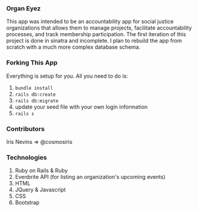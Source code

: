 ### Organ Eyez
This app was intended to be an accountability app for social justice organizations that allows them to manage projects, facilitate accountability processes, and track membership participation. The first iteration of this project is done in sinatra and incomplete. I plan to rebuild the app from scratch with a much more complex database schema. 

### Forking This App
Everything is setup for you. All you need to do is:

1. `bundle install`
2. `rails db:create`
3. `rails db:migrate`
4. update your seed file with your own login information
5. `rails s`


### Contributors
Iris Nevins => @cosmosiris 

### Technologies 
1. Ruby on Rails & Ruby
2. Evenbrite API (for listing an organization's upcoming events)
3. HTML
4. JQuery & Javascript
5. CSS
6. Bootstrap





